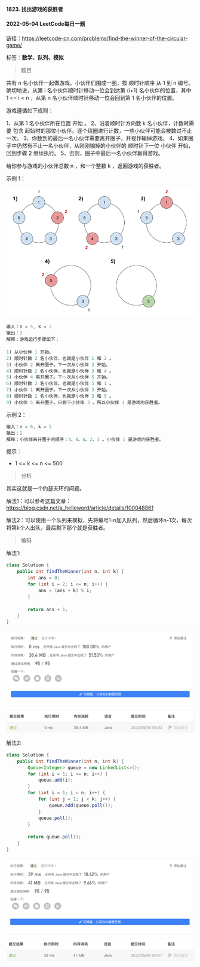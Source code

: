#### 1823. 找出游戏的获胜者

#### 2022-05-04 LeetCode每日一题

链接：https://leetcode-cn.com/problems/find-the-winner-of-the-circular-game/

标签：**数学、队列、模拟**

> 题目

共有 n 名小伙伴一起做游戏。小伙伴们围成一圈，按 顺时针顺序 从 1 到 n 编号。确切地说，从第 i 名小伙伴顺时针移动一位会到达第 (i+1) 名小伙伴的位置，其中 1 <= i < n ，从第 n 名小伙伴顺时针移动一位会回到第 1 名小伙伴的位置。

游戏遵循如下规则：

1、从第 1 名小伙伴所在位置 开始 。
2、沿着顺时针方向数 k 名小伙伴，计数时需要 包含 起始时的那位小伙伴。逐个绕圈进行计数，一些小伙伴可能会被数过不止一次。
3、你数到的最后一名小伙伴需要离开圈子，并视作输掉游戏。
4、如果圈子中仍然有不止一名小伙伴，从刚刚输掉的小伙伴的 顺时针下一位 小伙伴 开始，回到步骤 2 继续执行。
5、否则，圈子中最后一名小伙伴赢得游戏。

给你参与游戏的小伙伴总数 n ，和一个整数 k ，返回游戏的获胜者。

示例 1：

![img](1823.找出游戏的获胜者.assets/ic234-q2-ex11.png)

```java
输入：n = 5, k = 2
输出：3
解释：游戏运行步骤如下：

1) 从小伙伴 1 开始。
2) 顺时针数 2 名小伙伴，也就是小伙伴 1 和 2 。
3) 小伙伴 2 离开圈子。下一次从小伙伴 3 开始。
4) 顺时针数 2 名小伙伴，也就是小伙伴 3 和 4 。
5) 小伙伴 4 离开圈子。下一次从小伙伴 5 开始。
6) 顺时针数 2 名小伙伴，也就是小伙伴 5 和 1 。
7) 小伙伴 1 离开圈子。下一次从小伙伴 3 开始。
8) 顺时针数 2 名小伙伴，也就是小伙伴 3 和 5 。
9) 小伙伴 5 离开圈子。只剩下小伙伴 3 。所以小伙伴 3 是游戏的获胜者。
```

示例 2：

```java
输入：n = 6, k = 5
输出：1
解释：小伙伴离开圈子的顺序：5、4、6、2、3 。小伙伴 1 是游戏的获胜者。
```


提示：

- 1 <= k <= n <= 500

> 分析

其实这就是一个约瑟夫环的问题。

解法1：可以参考这篇文章：https://blog.csdn.net/a_helloword/article/details/100048861

解法2：可以使用一个队列来模拟，先将编号1-n加入队列，然后循环n-1次，每次将第k个人出队，最后剩下那个就是获胜者。

> 编码

解法1:

```java
class Solution {
    public int findTheWinner(int n, int k) {
        int ans = 0;
        for (int i = 2; i <= n; i++) {
            ans = (ans + k) % i;
        }

        return ans + 1;
    }
}
```

![image-20220504090227083](1823.找出游戏的获胜者.assets/image-20220504090227083-1626148.png)

解法2:

```java
class Solution {
    public int findTheWinner(int n, int k) {
        Queue<Integer> queue = new LinkedList<>();
        for (int i = 1; i <= n; i++) {
            queue.add(i);
        }
        for (int i = 1; i < n; i++) {
            for (int j = 1; j < k; j++) {
                queue.add(queue.poll());
            }
            queue.poll();
        }

        return queue.poll();
    }
}
```

![image-20220504090130160](1823.找出游戏的获胜者.assets/image-20220504090130160-1626091.png)